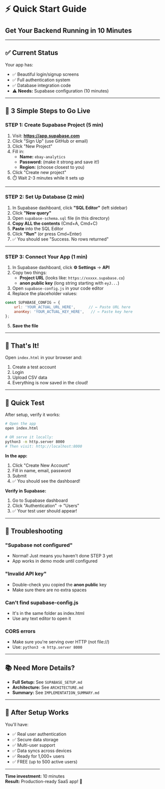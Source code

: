 # ⚡ Quick Start Guide
## Get Your Backend Running in 10 Minutes

---

## ✅ Current Status

Your app has:
- ✅ Beautiful login/signup screens
- ✅ Full authentication system
- ✅ Database integration code
- ⚠️ **Needs:** Supabase configuration (10 minutes)

---

## 🚀 3 Simple Steps to Go Live

### **STEP 1: Create Supabase Project** (5 min)

1. Visit: **https://app.supabase.com**
2. Click "Sign Up" (use GitHub or email)
3. Click "New Project"
4. Fill in:
   - **Name:** `ebay-analytics`
   - **Password:** (make it strong and save it!)
   - **Region:** (choose closest to you)
5. Click "Create new project"
6. ⏱️ Wait 2-3 minutes while it sets up

---

### **STEP 2: Set Up Database** (2 min)

1. In Supabase dashboard, click **"SQL Editor"** (left sidebar)
2. Click **"New query"**
3. Open `supabase-schema.sql` file (in this directory)
4. **Copy ALL the contents** (Cmd+A, Cmd+C)
5. **Paste** into the SQL Editor
6. Click **"Run"** (or press Cmd+Enter)
7. ✅ You should see "Success. No rows returned"

---

### **STEP 3: Connect Your App** (1 min)

1. In Supabase dashboard, click **⚙️ Settings** → **API**
2. Copy two things:
   - **Project URL** (looks like: `https://xxxxx.supabase.co`)
   - **anon public key** (long string starting with `eyJ...`)
3. Open `supabase-config.js` in your code editor
4. Replace the placeholder values:

```javascript
const SUPABASE_CONFIG = {
    url: 'YOUR_ACTUAL_URL_HERE',      // ← Paste URL here
    anonKey: 'YOUR_ACTUAL_KEY_HERE',   // ← Paste key here
};
```

5. **Save the file**

---

## 🎉 That's It!

Open `index.html` in your browser and:
1. Create a test account
2. Login
3. Upload CSV data
4. Everything is now saved in the cloud!

---

## 🧪 Quick Test

After setup, verify it works:

```bash
# Open the app
open index.html

# OR serve it locally:
python3 -m http.server 8000
# Then visit: http://localhost:8000
```

**In the app:**
1. Click "Create New Account"
2. Fill in name, email, password
3. Submit
4. ✅ You should see the dashboard!

**Verify in Supabase:**
1. Go to Supabase dashboard
2. Click "Authentication" → "Users"
3. ✅ Your test user should appear!

---

## 🐛 Troubleshooting

### "Supabase not configured"
- Normal! Just means you haven't done STEP 3 yet
- App works in demo mode until configured

### "Invalid API key"
- Double-check you copied the **anon public** key
- Make sure there are no extra spaces

### Can't find supabase-config.js
- It's in the same folder as index.html
- Use any text editor to open it

### CORS errors
- Make sure you're serving over HTTP (not file://)
- Use: `python3 -m http.server 8000`

---

## 📚 Need More Details?

- **Full Setup:** See `SUPABASE_SETUP.md`
- **Architecture:** See `ARCHITECTURE.md`
- **Summary:** See `IMPLEMENTATION_SUMMARY.md`

---

## 🎯 After Setup Works

You'll have:
- ✅ Real user authentication
- ✅ Secure data storage
- ✅ Multi-user support
- ✅ Data syncs across devices
- ✅ Ready for 1,000+ users
- ✅ FREE (up to 500 active users)

---

**Time investment:** 10 minutes  
**Result:** Production-ready SaaS app! 🚀


